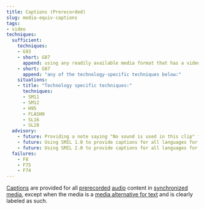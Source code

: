 ```yaml
---
title: Captions (Prerecorded)
slug: media-equiv-captions
tags:
- video
techniques:
  sufficient:
    techniques:
    - G93
    - short: G87
      append: using any readily available media format that has a video player that supports closed captioning
    - short: G87
      append: "any of the technology-specific techniques below:"
    situations:
    - title: "Technology specific techniques:"
      techniques:
      - SM11
      - SM12
      - H95
      - FLASH9
      - SL16
      - SL28
  advisory:
    - future: Providing a note saying "No sound is used in this clip" for video-only clips
    - future: Using SMIL 1.0 to provide captions for all languages for which there are audio tracks
    - future: Using SMIL 2.0 to provide captions for all languages for which there are audio tracks
  failures:
    - F8
    - F75
    - F74
---
```


<a href="http://www.w3.org/TR/2008/REC-WCAG20-20081211/#captionsdef" class="termref">Captions</a> are provided for all <a href="http://www.w3.org/TR/2008/REC-WCAG20-20081211/#prerecordeddef" class="termref">prerecorded</a> <a href="http://www.w3.org/TR/2008/REC-WCAG20-20081211/#audiodef" class="termref">audio</a> content in <a href="http://www.w3.org/TR/2008/REC-WCAG20-20081211/#synchronizedmediadef" class="termref">synchronized media</a>, except when the media is a <a href="http://www.w3.org/TR/2008/REC-WCAG20-20081211/#multimedia-alt-textdef" class="termref">media alternative for text</a> and is clearly labeled as such.